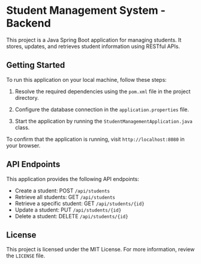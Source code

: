 # Student Management System - Backend

This project is a Java Spring Boot application for managing students. It stores, updates, and retrieves student information using RESTful APIs.

## Getting Started

To run this application on your local machine, follow these steps:

1. Resolve the required dependencies using the `pom.xml` file in the project directory.

2. Configure the database connection in the `application.properties` file.

3. Start the application by running the `StudentManagementApplication.java` class.

To confirm that the application is running, visit `http://localhost:8080` in your browser.

## API Endpoints

This application provides the following API endpoints:

- Create a student: POST `/api/students`
- Retrieve all students: GET `/api/students`
- Retrieve a specific student: GET `/api/students/{id}`
- Update a student: PUT `/api/students/{id}`
- Delete a student: DELETE `/api/students/{id}`

## License

This project is licensed under the MIT License. For more information, review the `LICENSE` file.

